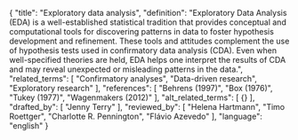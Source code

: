{
  "title": "Exploratory data analysis",
  "definition": "Exploratory Data Analysis (EDA) is a well-established statistical tradition that provides conceptual and computational tools for discovering patterns in data to foster hypothesis development and refinement. These tools and attitudes complement the use of hypothesis tests used in confirmatory data analysis (CDA). Even when well-specified theories are held, EDA helps one interpret the results of CDA and may reveal unexpected or misleading patterns in the data.",
  "related_terms": [
    "Confirmatory analyses",
    "Data-driven research",
    "Exploratory research"
  ],
  "references": [
    "Behrens (1997)",
    "Box (1976)",
    "Tukey (1977)",
    "Wagenmakers (2012)"
  ],
  "alt_related_terms": [
    {}
  ],
  "drafted_by": [
    "Jenny Terry"
  ],
  "reviewed_by": [
    "Helena Hartmann",
    "Timo Roettger",
    "Charlotte R. Pennington",
    "Flávio Azevedo"
  ],
  "language": "english"
}
